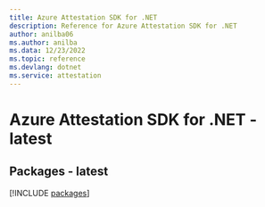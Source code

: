 ```yaml
---
title: Azure Attestation SDK for .NET
description: Reference for Azure Attestation SDK for .NET
author: anilba06
ms.author: anilba
ms.data: 12/23/2022
ms.topic: reference
ms.devlang: dotnet
ms.service: attestation
---
```

# Azure Attestation SDK for .NET - latest
## Packages - latest
[!INCLUDE [packages](attestation-index.md)]